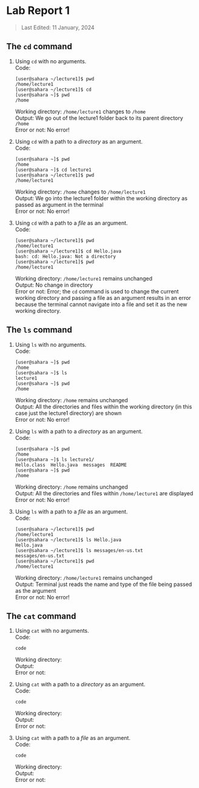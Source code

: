 # Lab Report 1
> Last Edited: 11 January, 2024

## The `cd` command

1. Using `cd` with no arguments.  
   Code:
   ```
   [user@sahara ~/lecture1]$ pwd
   /home/lecture1
   [user@sahara ~/lecture1]$ cd
   [user@sahara ~]$ pwd
   /home
   ```
   Working directory: `/home/lecture1` changes to `/home`  
   Output: We go out of the lecture1 folder back to its parent directory `/home`  
   Error or not: No error!  
   
2. Using `cd` with a path to a *directory* as an argument.  
   Code:
   ```
   [user@sahara ~]$ pwd
   /home
   [user@sahara ~]$ cd lecture1
   [user@sahara ~/lecture1]$ pwd
   /home/lecture1
   ```
   Working directory: `/home` changes to `/home/lecture1`  
   Output: We go into the lecture1 folder within the working directory as passed as argument in the terminal  
   Error or not: No error!  
   
3. Using `cd` with a path to a *file* as an argument.  
   Code:
   ```
   [user@sahara ~/lecture1]$ pwd
   /home/lecture1
   [user@sahara ~/lecture1]$ cd Hello.java
   bash: cd: Hello.java: Not a directory
   [user@sahara ~/lecture1]$ pwd
   /home/lecture1
   ```
   Working directory: `/home/lecture1` remains unchanged  
   Output: No change in directory  
   Error or not: Error; the `cd` command is used to change the current working directory and passing a file as an argument results in an error because the terminal cannot navigate into a file and set it as the new working directory.  

## The `ls` command

1. Using `ls` with no arguments.  
   Code:
   ```
   [user@sahara ~]$ pwd
   /home
   [user@sahara ~]$ ls
   lecture1
   [user@sahara ~]$ pwd
   /home
   ```
   Working directory: `/home` remains unchanged  
   Output: All the directories and files within the working directory (in this case just the lecture1 directory) are shown  
   Error or not: No error!  
   
2. Using `ls` with a path to a *directory* as an argument.  
   Code:
   ```
   [user@sahara ~]$ pwd
   /home
   [user@sahara ~]$ ls lecture1/
   Hello.class  Hello.java  messages  README
   [user@sahara ~]$ pwd
   /home
   ```
   Working directory: `/home` remains unchanged  
   Output: All the directories and files within `/home/lecture1` are displayed  
   Error or not: No error!  
   
3. Using `ls` with a path to a *file* as an argument.  
   Code:
   ```
   [user@sahara ~/lecture1]$ pwd
   /home/lecture1
   [user@sahara ~/lecture1]$ ls Hello.java
   Hello.java
   [user@sahara ~/lecture1]$ ls messages/en-us.txt 
   messages/en-us.txt
   [user@sahara ~/lecture1]$ pwd
   /home/lecture1
   ```
   Working directory: `/home/lecture1` remains unchanged  
   Output: Terminal just reads the name and type of the file being passed as the argument  
   Error or not: No error!  

## The `cat` command

1. Using `cat` with no arguments.  
   Code:
   ```
   code
   ```
   Working directory:  
   Output:  
   Error or not:  
   
2. Using `cat` with a path to a *directory* as an argument.  
   Code:
   ```
   code
   ```
   Working directory:  
   Output:  
   Error or not:  
   
3. Using `cat` with a path to a *file* as an argument.  
   Code:
   ```
   code
   ```
   Working directory:  
   Output:  
   Error or not:  
